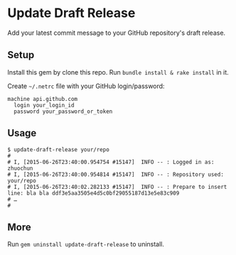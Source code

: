 # Update Draft Release

Add your latest commit message to your GitHub repository's draft release.

## Setup

Install this gem by clone this repo. Run `bundle install & rake install` in it.

Create `~/.netrc` file with your GitHub login/password:

```
machine api.github.com
  login your_login_id
  password your_password_or_token
```

## Usage

```
$ update-draft-release your/repo
#
# I, [2015-06-26T23:40:00.954754 #15147]  INFO -- : Logged in as: zhuochun
# I, [2015-06-26T23:40:00.954814 #15147]  INFO -- : Repository used: your/repo
# I, [2015-06-26T23:40:02.282133 #15147]  INFO -- : Prepare to insert line: bla bla ddf3e5aa3505e4d5c0bf29055187d13e5e83c909
# …
#
```

## More

Run `gem uninstall update-draft-release` to uninstall.
